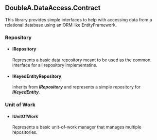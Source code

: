 ## DoubleA.DataAccess.Contract

This library provides simple interfaces to help with accessing data from a relational database using an ORM like EntityFramework.

### Repository
- #### IRepository
  Represents a basic data repository meant to be used as the common interface for all repository implementatins.
- #### IKeyedEntityRepository
  Inherits from **_IRepository_** and represents a simple repository for **_IKeyedEntity_**.
  
### Unit of Work
- #### IUnitOfWork
  Represents a basic unit-of-work manager that manages multiple repositories.
